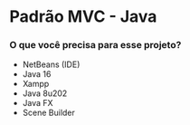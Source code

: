 # Padrão MVC - Java

### O que você precisa para esse projeto?

- NetBeans (IDE)
- Java 16
- Xampp
- Java 8u202
- Java FX
- Scene Builder

